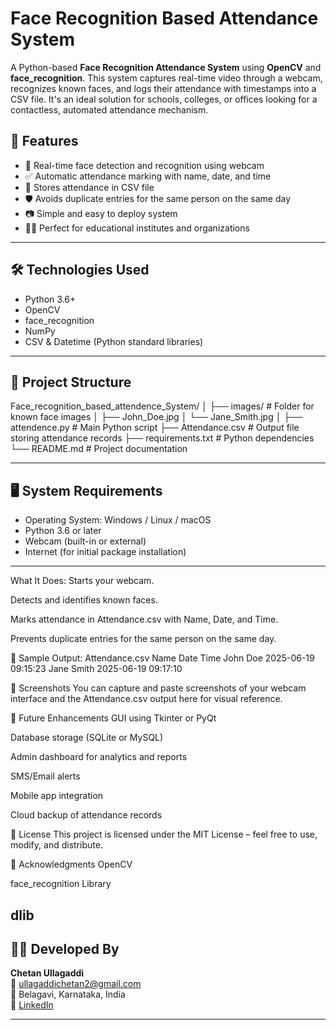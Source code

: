 # Face Recognition Based Attendance System

A Python-based **Face Recognition Attendance System** using **OpenCV** and **face_recognition**. This system captures real-time video through a webcam, recognizes known faces, and logs their attendance with timestamps into a CSV file. It's an ideal solution for schools, colleges, or offices looking for a contactless, automated attendance mechanism.



## 🚀 Features

- 🎥 Real-time face detection and recognition using webcam
- ✅ Automatic attendance marking with name, date, and time
- 📁 Stores attendance in CSV file
- 🛡️ Avoids duplicate entries for the same person on the same day
- 📷 Simple and easy to deploy system
- 👨‍🏫 Perfect for educational institutes and organizations

---

## 🛠️ Technologies Used

- Python 3.6+
- OpenCV
- face_recognition
- NumPy
- CSV & Datetime (Python standard libraries)

---

## 📂 Project Structure
Face_recognition_based_attendence_System/
│
├── images/ # Folder for known face images
│ ├── John_Doe.jpg
│ └── Jane_Smith.jpg
│
├── attendence.py # Main Python script
├── Attendance.csv # Output file storing attendance records
├── requirements.txt # Python dependencies
└── README.md # Project documentation


---

## 🖥️ System Requirements

- Operating System: Windows / Linux / macOS
- Python 3.6 or later
- Webcam (built-in or external)
- Internet (for initial package installation)

---
What It Does:
Starts your webcam.

Detects and identifies known faces.

Marks attendance in Attendance.csv with Name, Date, and Time.

Prevents duplicate entries for the same person on the same day.

📄 Sample Output: Attendance.csv
Name	Date	Time
John Doe	2025-06-19	09:15:23
Jane Smith	2025-06-19	09:17:10

📸 Screenshots
You can capture and paste screenshots of your webcam interface and the Attendance.csv output here for visual reference.

🌟 Future Enhancements
GUI using Tkinter or PyQt

Database storage (SQLite or MySQL)

Admin dashboard for analytics and reports

SMS/Email alerts

Mobile app integration

Cloud backup of attendance records

📝 License
This project is licensed under the MIT License – feel free to use, modify, and distribute.

🙏 Acknowledgments
OpenCV

face_recognition Library

dlib
---
## 👨‍💻 Developed By

**Chetan Ullagaddi**  
📧 ullagaddichetan2@gmail.com  
📍 Belagavi, Karnataka, India  
🔗 [LinkedIn](https://www.linkedin.com/in/chetan-ullagaddi-31b999254)

---








